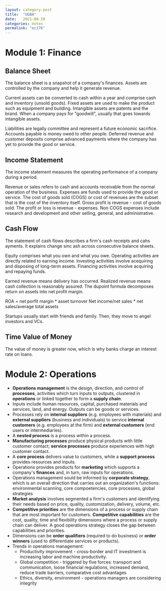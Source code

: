 ```yaml
---
layout: category-post
title:  "UGBA"
date:   2021-08-10
categories: notes
permalink: "ec176"
---
```




# Module 1: Finance

## Balance Sheet

The balance sheet is a snapshot of a company's finances. Assets are controlled by the company and help it generate revenue. 

Current assets can be converted to cash within a year and comprise cash and inventory (unsold goods). Fixed assets are used to make the product such as equipment and building. Intangible assets are patents and the brand. When a company pays for "goodwill", usually that goes towards intangible assets.

Liabilities are legally committee and represent a future economic sacrifice. Accounts payable is money owed to other people. Deferred revenue and customer deposits comprise advanced payments where the company has yet to provide the good or service.

## Income Statement

The income statement measures the operating performance of a company during a period.

Revenue or sales refers to cash and accounts receivable from the normal operation of the business. Expenses are funds used to provide the good or service. The cost of goods sold (COGS) or cost of revenues are the subset that is the cost of the inventory itself. Gross profit is revenue - cost of goods sold. The profit or loss is revenue - expenses. Non COGS expenses include research and development and other selling, general, and administrative.

## Cash Flow

The statement of cash flows describes a firm's cash receipts and cahs ayments. It explains change sinc ash across consecutive balance sheets.

Equity comprises what you own and what you owe. Operating activities are directly related to earning income. Investing activities involve acequiring and disposing of long-term assets. Financing activities involve acquiring and repaying funds.

Earned revenue means delivery has occurred. Realized revenue means cash collection is reasonably assured. The dupoint formula decomposes return on assets into net profit margin.

ROA = net porfit margin * asset turnover
Net income/net sales * net sales/average total assets

Startups usually start with friends and family. Then, they move to angel investors and VCs.

## Time Value of Money

The value of money is greater now, which is why banks charge an interest rate on loans.

# Module 2: Operations

- **Operations management** is the design, direction, and control of **processes**, activities which turn inputs to outputs, clustered in **operations** or linked together to form a **supply chain**.
- Inputs include human resources, capital, purchased materials and services, land, and energy. Outputs can be goods or services.
- Processes rely on **internal suppliers** (e.g. employees with materials) and **external suppliers** (business and individuals) to service **internal customers** (e.g. employees at the firm) and **external customers** (end users or intermediaries).
- A **nested process** is a process within a process.
- **Manufacturing processes** produce physical products with little customer contact; **service processes** produce experiences with high customer contact.
- A **core process** delivers value to customers, while a **support process** provides resources and inputs.
- Operations provides products for **marketing** which supports a company's **finances** and, in turn, raw inputs for operations.
- Operations management sould be informed by **corporate strategy**, which is an overall direction that carries out an organization's functions: environmental scanning, core compoetencies, core processes, global strategies
- **Market analysis** involves segmented a firm's customers and identifying their needs based on price, quality, customization, delivery, volume, etc.
- **Competitive priorities** are the dimensions of a process or supply chain that are most important for customers. **Competitive capabilities** are the cost, quality, time and flexibility dimensions where a process or supply chain can deliver. A good operations strategy closes the gap between capabilities and priorities.
- Dimensions can be **order qualifiers** (required to do business) or **order winners** (used to differentiate services or products).
- Trends in operations management:
  - Productivity improvement - cross-border and IT investment is increasing labor and machine productivity.
  - Global competition - triggered by five forces: transport and communication, loose financial regulations, increased demand, reduce trade barriers, comparative cost advantages
  - Ethics, diversity, environment - operations managers are considering integrity
